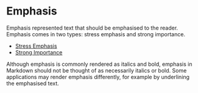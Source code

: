 # Emphasis

Emphasis represented text that should be emphasised to the reader. Emphasis
comes in two types: stress emphasis and strong importance.

- [Stress Emphasis](stress-emphasis)
- [Strong Importance](strong-importance)

Although emphasis is commonly rendered as italics and bold, emphasis in
Markdown should not be thought of as necessarily italics or bold. Some
applications may render emphasis differently, for example by underlining the
emphasised text.

